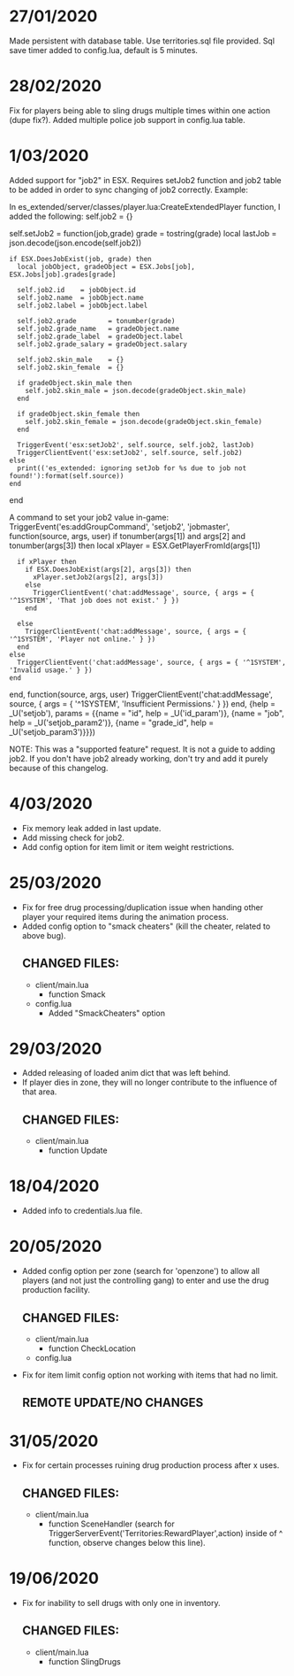 # 27/01/2020
Made persistent with database table. Use territories.sql file provided.
Sql save timer added to config.lua, default is 5 minutes.

# 28/02/2020
Fix for players being able to sling drugs multiple times within one action (dupe fix?).
Added multiple police job support in config.lua table.

# 1/03/2020
Added support for "job2" in ESX.
Requires setJob2 function and job2 table to be added in order to sync changing of job2 correctly.
Example:

In es_extended/server/classes/player.lua:CreateExtendedPlayer function, I added the following:
  self.job2 = {}

  self.setJob2 = function(job,grade)
    grade = tostring(grade)
    local lastJob = json.decode(json.encode(self.job2))

    if ESX.DoesJobExist(job, grade) then
      local jobObject, gradeObject = ESX.Jobs[job], ESX.Jobs[job].grades[grade]

      self.job2.id    = jobObject.id
      self.job2.name  = jobObject.name
      self.job2.label = jobObject.label

      self.job2.grade        = tonumber(grade)
      self.job2.grade_name   = gradeObject.name
      self.job2.grade_label  = gradeObject.label
      self.job2.grade_salary = gradeObject.salary

      self.job2.skin_male    = {}
      self.job2.skin_female  = {}

      if gradeObject.skin_male then
        self.job2.skin_male = json.decode(gradeObject.skin_male)
      end

      if gradeObject.skin_female then
        self.job2.skin_female = json.decode(gradeObject.skin_female)
      end

      TriggerEvent('esx:setJob2', self.source, self.job2, lastJob)
      TriggerClientEvent('esx:setJob2', self.source, self.job2)
    else
      print(('es_extended: ignoring setJob for %s due to job not found!'):format(self.source))
    end
  end

A command to set your job2 value in-game:
  TriggerEvent('es:addGroupCommand', 'setjob2', 'jobmaster', function(source, args, user)
    if tonumber(args[1]) and args[2] and tonumber(args[3]) then
      local xPlayer = ESX.GetPlayerFromId(args[1])

      if xPlayer then
        if ESX.DoesJobExist(args[2], args[3]) then
          xPlayer.setJob2(args[2], args[3])
        else
          TriggerClientEvent('chat:addMessage', source, { args = { '^1SYSTEM', 'That job does not exist.' } })
        end

      else
        TriggerClientEvent('chat:addMessage', source, { args = { '^1SYSTEM', 'Player not online.' } })
      end
    else
      TriggerClientEvent('chat:addMessage', source, { args = { '^1SYSTEM', 'Invalid usage.' } })
    end
  end, function(source, args, user)
    TriggerClientEvent('chat:addMessage', source, { args = { '^1SYSTEM', 'Insufficient Permissions.' } })
  end, {help = _U('setjob'), params = {{name = "id", help = _U('id_param')}, {name = "job", help = _U('setjob_param2')}, {name = "grade_id", help = _U('setjob_param3')}}})


NOTE: 
This was a "supported feature" request. It is not a guide to adding job2.
If you don't have job2 already working, don't try and add it purely because of this changelog.


# 4/03/2020
- Fix memory leak added in last update.
- Add missing check for job2.
- Add config option for item limit or item weight restrictions.

# 25/03/2020
- Fix for free drug processing/duplication issue when handing other player your required items during the animation process.
- Added config option to "smack cheaters" (kill the cheater, related to above bug).
  ## CHANGED FILES:
    - client/main.lua
      - function Smack
    - config.lua
      - Added "SmackCheaters" option


# 29/03/2020
- Added releasing of loaded anim dict that was left behind.
- If player dies in zone, they will no longer contribute to the influence of that area.
  ## CHANGED FILES:
    - client/main.lua
      - function Update

# 18/04/2020
- Added info to credentials.lua file.

# 20/05/2020
- Added config option per zone (search for 'openzone') to allow all players (and not just the controlling gang) to enter and use the drug production facility.
  ## CHANGED FILES:
    - client/main.lua
      - function CheckLocation
    - config.lua

- Fix for item limit config option not working with items that had no limit.
  ## REMOTE UPDATE/NO CHANGES

# 31/05/2020
- Fix for certain processes ruining drug production process after x uses.
  ## CHANGED FILES:
    - client/main.lua
      - function SceneHandler
        (search for TriggerServerEvent('Territories:RewardPlayer',action) inside of ^ function, observe changes below this line).

# 19/06/2020
- Fix for inability to sell drugs with only one in inventory.
  ## CHANGED FILES:
    - client/main.lua
      - function SlingDrugs